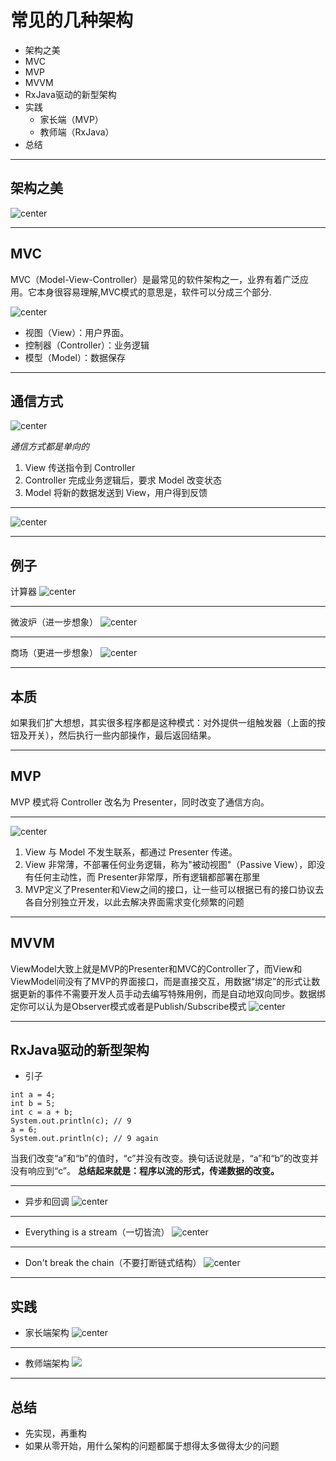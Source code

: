 
# 常见的几种架构

- 架构之美
- MVC
- MVP
- MVVM
- RxJava驱动的新型架构
- 实践
  + 家长端（MVP）
  + 教师端（RxJava）
- 总结

---

## 架构之美
![center](http://img2.3lian.com/2014/f6/149/d/15.jpg)

---

## MVC

MVC（Model-View-Controller）是最常见的软件架构之一，业界有着广泛应用。它本身很容易理解,MVC模式的意思是，软件可以分成三个部分.

![center](http://image.beekka.com/blog/2015/bg2015020104.png)

- 视图（View）：用户界面。
- 控制器（Controller）：业务逻辑
- 模型（Model）：数据保存

---

## 通信方式

![center](http://image.beekka.com/blog/2015/bg2015020105.png)

*通信方式都是单向的*

1. View 传送指令到 Controller
2. Controller 完成业务逻辑后，要求 Model 改变状态
3. Model 将新的数据发送到 View，用户得到反馈


---

![center](http://ww4.sinaimg.cn/large/52eb2279jw1f2rx409pcnj2044048mx5.jpg)

---

## 例子
计算器
![center](http://pic14.nipic.com/20110509/581249_213922240000_2.jpg)

 ---
 
微波炉（进一步想象）
![center](http://img1.gtimg.com/tech/pics/19229/19229750.jpg)

---

商场（更进一步想象）
![center](http://www.xyz6688.com/UploadFiles/2012121914620609.jpg)

---

## 本质

如果我们扩大想想，其实很多程序都是这种模式：对外提供一组触发器（上面的按钮及开关），然后执行一些内部操作，最后返回结果。

---

## MVP
MVP 模式将 Controller 改名为 Presenter，同时改变了通信方向。

---

![center](https://pic1.zhimg.com/ffa885b9adc7f4dca8bfe674565e848c_b.jpg)
1. View 与 Model 不发生联系，都通过 Presenter 传递。
2. View 非常薄，不部署任何业务逻辑，称为"被动视图"（Passive View），即没有任何主动性，而 Presenter非常厚，所有逻辑都部署在那里
3. MVP定义了Presenter和View之间的接口，让一些可以根据已有的接口协议去各自分别独立开发，以此去解决界面需求变化频繁的问题

---

## MVVM

ViewModel大致上就是MVP的Presenter和MVC的Controller了，而View和ViewModel间没有了MVP的界面接口，而是直接交互，用数据“绑定”的形式让数据更新的事件不需要开发人员手动去编写特殊用例，而是自动地双向同步。数据绑定你可以认为是Observer模式或者是Publish/Subscribe模式
![center](https://pic4.zhimg.com/1d9336019baa5cabdf0e5e30b3effffb_b.jpg)

---

## RxJava驱动的新型架构

- 引子
```
int a = 4; 
int b = 5;
int c = a + b; 
System.out.println(c); // 9 
a = 6; 
System.out.println(c); // 9 again
```
当我们改变“a”和“b”的值时，“c”并没有改变。换句话说就是，“a”和“b”的改变并没有响应到“c”。
**总结起来就是：程序以流的形式，传递数据的改变。**

---

- 异步和回调
![center](http://img.mukewang.com/56404e190001b46a04870460.png)

---

- Everything is a stream（一切皆流）
![center](http://img.mukewang.com/56404e490001aee404220390.jpg)

---

- Don't break the chain（不要打断链式结构）
![center](http://img.mukewang.com/56404e690001493505330337.png)

---

## 实践
- 家长端架构
![center](/Users/tangqifa/Downloads/jiazhang.png)

---

- 教师端架构
![](/Users/tangqifa/Downloads/teacher-client.png)
---

## 总结
- 先实现，再重构
- 如果从零开始，用什么架构的问题都属于想得太多做得太少的问题
